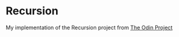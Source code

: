 # Recursion

My implementation of the Recursion project from [The Odin Project](https://www.theodinproject.com)
